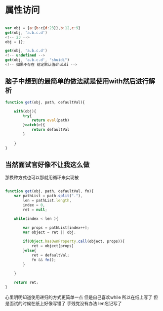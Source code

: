 # 属性访问

``` javascript

var obj = {a:{b:c{d:23}},b:12,c:9}
get(obj, 'a.b.c.d')
<!-- 23 -->
obj = {};

get(obj, 'a.b.c.d')
<!-- undefined -->
get(obj, 'a.b.c.d', "shuidi")
<!-- 如果不存在 给定默认值shuidi -->


```

## 脑子中想到的最简单的做法就是使用with然后进行解析

``` javascript
function get(obj, path, defaultVal){

	with(obj){
		try{
			return eval(path)
		}catch(e){
			return defaultVal
		}
		
	}
}

```
## 当然面试官好像不让我这么做

那换种方式也可以那就用循环来实现被

``` javascript

function get(obj, path, defaultVal, fn){
	var pathList = path.split("."),
		len = pathList.length,
		index = 0,
		ret = null;

	while(index < len ){
		
		var props = pathList[index++];
		var object = ret || obj;

		if(Object.hasOwnProperty.call(object, props)){
			ret = object[props]
		}else{
			ret = defaultVal;
			fn && fn();
		}
			
	}

	return ret;
}

```
心里明明知道使用递归的方式更简单一点 但是自己喜欢while 所以在纸上写了 但是面试的时候在纸上好像写错了 手残党没有办法 len忘记写了
